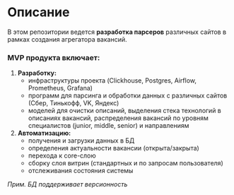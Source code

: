 # Описание

В этом репозитории ведется <b>разработка парсеров</b> различных сайтов в рамках создания агрегатора вакансий. 

### MVP продукта включает:

1. <b>Разработку:</b>
   - инфраструктуры проекта (Clickhouse, Postgres, Airflow, Prometheus, Grafana)
   - программ для парсинга и обработки данных с различных сайтов (Сбер, Тинькофф, VK, Яндекс)
   - моделей для очистки описаний, выделения стека технологий в описаниях вакансий, распределения вакансий по уровням специалистов (junior, middle, senior) и направлениям
2. <b>Автоматизацию:</b>
   - получения и загрузки данных в БД
   - определения актуальности вакансии (открыта/закрыта)
   - перехода к core-слою
   - сборку слоя витрин (стандартных и по запросам пользователя)
   - отслеживания состояния системы

<i>Прим. БД поддерживает версионность</i>

